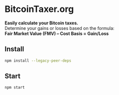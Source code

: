 # BitcoinTaxer.org

**Easily calculate your Bitcoin taxes.**  
Determine your gains or losses based on the formula:  
**Fair Market Value (FMV) – Cost Basis = Gain/Loss**

## Install

```bash
npm install --legacy-peer-deps
```

## Start

```bash
npm start
```
